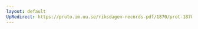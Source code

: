 ```yaml
---
layout: default
UpRedirect: https://pruto.im.uu.se/riksdagen-records-pdf/1870/prot-1870--ak--126/prot-1870--ak--126_005.pdf
---
```

